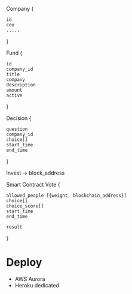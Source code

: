 Company {

    id
    ceo
    .....

}

Fund {

    id
    company_id
    title
    company
    description
    amount
    active

}

Decision {

    question
    company_id
    choice[]
    start_time
    end_time

}

Invest -> block_address

Smart Contract Vote {

    allowed_people [{weight, blockchain_address}]
    choice[]
    choice_score[]
    start_time
    end_time

    result

}

# Deploy

- AWS Aurora
- Heroku dedicated
